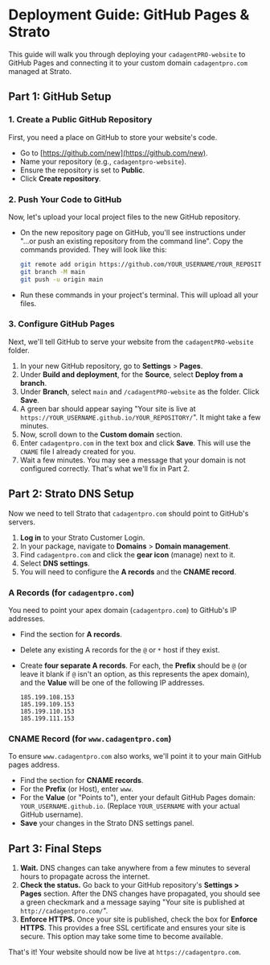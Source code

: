 # Deployment Guide: GitHub Pages & Strato

This guide will walk you through deploying your `cadagentPRO-website` to GitHub Pages and connecting it to your custom domain `cadagentpro.com` managed at Strato.

## Part 1: GitHub Setup

### 1. Create a Public GitHub Repository

First, you need a place on GitHub to store your website's code.

*   Go to [https://github.com/new](https://github.com/new).
*   Name your repository (e.g., `cadagentpro-website`).
*   Ensure the repository is set to **Public**.
*   Click **Create repository**.

### 2. Push Your Code to GitHub

Now, let's upload your local project files to the new GitHub repository.

*   On the new repository page on GitHub, you'll see instructions under "...or push an existing repository from the command line". Copy the commands provided. They will look like this:

    ```bash
    git remote add origin https://github.com/YOUR_USERNAME/YOUR_REPOSITORY.git
    git branch -M main
    git push -u origin main
    ```
*   Run these commands in your project's terminal. This will upload all your files.

### 3. Configure GitHub Pages

Next, we'll tell GitHub to serve your website from the `cadagentPRO-website` folder.

1.  In your new GitHub repository, go to **Settings** > **Pages**.
2.  Under **Build and deployment**, for the **Source**, select **Deploy from a branch**.
3.  Under **Branch**, select `main` and `/cadagentPRO-website` as the folder. Click **Save**.
4.  A green bar should appear saying "Your site is live at `https://YOUR_USERNAME.github.io/YOUR_REPOSITORY/`". It might take a few minutes.
5.  Now, scroll down to the **Custom domain** section.
6.  Enter `cadagentpro.com` in the text box and click **Save**. This will use the `CNAME` file I already created for you.
7.  Wait a few minutes. You may see a message that your domain is not configured correctly. That's what we'll fix in Part 2.

## Part 2: Strato DNS Setup

Now we need to tell Strato that `cadagentpro.com` should point to GitHub's servers.

1.  **Log in** to your Strato Customer Login.
2.  In your package, navigate to **Domains** > **Domain management**.
3.  Find `cadagentpro.com` and click the **gear icon** (manage) next to it.
4.  Select **DNS settings**.
5.  You will need to configure the **A records** and the **CNAME record**.

### A Records (for `cadagentpro.com`)

You need to point your apex domain (`cadagentpro.com`) to GitHub's IP addresses.

*   Find the section for **A records**.
*   Delete any existing A records for the ` @ ` or `*` host if they exist.
*   Create **four separate A records**. For each, the **Prefix** should be `@` (or leave it blank if `@` isn't an option, as this represents the apex domain), and the **Value** will be one of the following IP addresses.

    ```
    185.199.108.153
    185.199.109.153
    185.199.110.153
    185.199.111.153
    ```

### CNAME Record (for `www.cadagentpro.com`)

To ensure `www.cadagentpro.com` also works, we'll point it to your main GitHub pages address.

*   Find the section for **CNAME records**.
*   For the **Prefix** (or Host), enter `www`.
*   For the **Value** (or "Points to"), enter your default GitHub Pages domain: `YOUR_USERNAME.github.io`. (Replace `YOUR_USERNAME` with your actual GitHub username).
*   **Save** your changes in the Strato DNS settings panel.

## Part 3: Final Steps

1.  **Wait.** DNS changes can take anywhere from a few minutes to several hours to propagate across the internet.
2.  **Check the status.** Go back to your GitHub repository's **Settings > Pages** section. After the DNS changes have propagated, you should see a green checkmark and a message saying "Your site is published at `http://cadagentpro.com/`".
3.  **Enforce HTTPS.** Once your site is published, check the box for **Enforce HTTPS**. This provides a free SSL certificate and ensures your site is secure. This option may take some time to become available.

That's it! Your website should now be live at `https://cadagentpro.com`. 